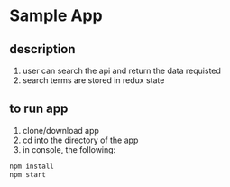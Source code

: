# Sample App

## description

 1. user can search the api and return the data requisted
 2. search terms are stored in redux state

## to run app

 1. clone/download app
 2. cd into the directory of the app
 3. in console, the following:

``` bash
npm install
npm start
```
